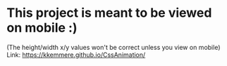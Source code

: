 # This project is meant to be viewed on mobile :)
(The height/width x/y values won't be correct unless you view on mobile)
<br>
Link: https://kkemmere.github.io/CssAnimation/

